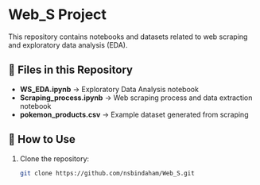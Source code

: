 # Web_S Project

This repository contains notebooks and datasets related to web scraping and exploratory data analysis (EDA).

## 📂 Files in this Repository
- **WS_EDA.ipynb** → Exploratory Data Analysis notebook  
- **Scraping_process.ipynb** → Web scraping process and data extraction notebook  
- **pokemon_products.csv** → Example dataset generated from scraping  

## 🚀 How to Use
1. Clone the repository:
   ```bash
   git clone https://github.com/nsbindaham/Web_S.git
